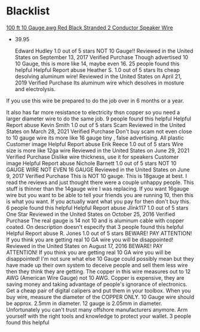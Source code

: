 # Blacklist
[100 ft 10 Gauge awg Red Black Stranded 2 Conductor Speaker Wire](https://www.amazon.com/Gauge-Black-Stranded-Conductor-Speaker/dp/B00J357DGW)
- 39.95

	Edward Hudley
1.0 out of 5 stars NOT 10 Gauge!!
Reviewed in the United States on September 13, 2017
Verified Purchase
Though advertised 10 10 Gauge, this is more like 14, maybe even 16.
25 people found this helpful
Helpful
Report abuse
	Heather S.
1.0 out of 5 stars Its cheap desolving aluminum wire!
Reviewed in the United States on April 21, 2019
Verified Purchase
Its aluminum wire which desolves in mosture and electrolysis.

If you use this wire be prepared to do the job over in 6 months or a year.

It also has far more resistance to electricity thsn copper so you need a larger diameter wire to do the same job.
9 people found this helpful
Helpful
Report abuse
	Kevin Smith
1.0 out of 5 stars Scam
Reviewed in the United States on March 28, 2021
Verified Purchase
Don't buy scam not even close to 10 gauge wire its more like 16 gauge tiny , false advertising. All plastic
Customer image
Helpful
Report abuse
	Erik Reece
1.0 out of 5 stars Wire size is more like 12ga wire
Reviewed in the United States on June 29, 2021
Verified Purchase
Dislike wire thickness, use it for speakers
Customer image
Helpful
Report abuse
	Nichole Barnett
1.0 out of 5 stars NOT 10 GAUGE WIRE NOT EVEN 16 GAUGE
Reviewed in the United States on June 9, 2017
Verified Purchase
This is NOT 10 gauge. This is 18gauge at best. I read the reviews and just thought there were a couple unhappy people. This stuff is thinner than the 14gauge wire I was replacing. If you want 16gauge wire but you want to be able to tell your friends you are running 10, then this is what you want. If you actually want what you pay for then don't buy this.
6 people found this helpful
Helpful
Report abuse
	Jlink117
1.0 out of 5 stars One Star
Reviewed in the United States on October 25, 2016
Verified Purchase
The real gauge is 14 not 10 and is aluminum cable with copper coated. On description doesn't especify that
3 people found this helpful
Helpful
Report abuse
	R. Jones
1.0 out of 5 stars BEWARE! PAY ATTENTION! If you think you are getting real 10 GA wire you will be disappointed!
Reviewed in the United States on August 17, 2016
BEWARE! PAY ATTENTION! If you think you are getting real 10 GA wire you will be disappointed! I'm not sure what else 10 Gauge could possibly mean but they have made up their own system to deceive people and sell them less wire then they think they are getting. The copper in this wire measures out to 12 AWG (American Wire Gauge) not 10 AWG. Copper is expensive, they are saving money and taking advantage of people's ignorance of electronics. Get a cheap pair of digital calipers and put them in your toolbox. When you buy wire, measure the diameter of the COPPER ONLY. 10 Gauge wire should be approx. 2.5mm in diameter. 12 gauge is 2.05mm in diameter. Unfortunately you can't trust many offshore manufacturers anymore. Arm yourself with the right tools and knowledge to protect your wallet.
3 people found this helpful
